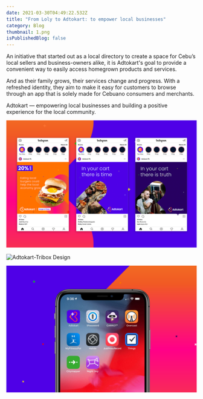 ```yaml
---
date: 2021-03-30T04:49:22.532Z
title: "From Loly to Adtokart: to empower local businesses"
category: Blog
thumbnail: 1.png
isPublishedBlog: false
---
```

<!--StartFragment-->

<!--StartFragment-->

An initiative that started out as a local directory to create a space for Cebu’s local sellers and business-owners alike, it is Adtokart's goal to provide a convenient way to easily access homegrown products and services. 

And as their family grows, their services change and progress. With a refreshed identity, they aim to make it easy for customers to browse through an app that is solely made for Cebuano consumers and merchants. 

Adtokart — empowering local businesses and building a positive experience for the local community.

<!--EndFragment-->

<!--EndFragment-->

![Adtokart-Tribox Design](5.png)

![Adtokart-Tribox Design]()

![Adtokart-Tribox Design](artboard-8.png)
